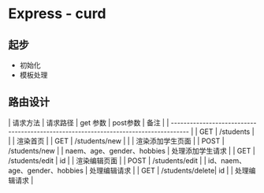 # Express - curd

## 起步

+ 初始化
+ 模板处理

## 路由设计

| 请求方法 |   请求路径      | get 参数 | post参数                    |   备注            |
| ------------------------------------------------------------------------------------ | 
| GET     | /students       |         |                             |  渲染首页         | 
| GET     | /students/new   |         |                             |  渲染添加学生页面  | 
| POST    | /students/new   |         | naem、age、gender、hobbies    |  处理添加学生请求  | 
| GET     | /students/edit  |  id     |                             |  渲染编辑页面     | 
| POST    | /students/edit  |         | id、naem、age、gender、hobbies |  处理编辑请求     | 
| GET     | /students/delete|  id     |                             |  处理编辑请求     | 